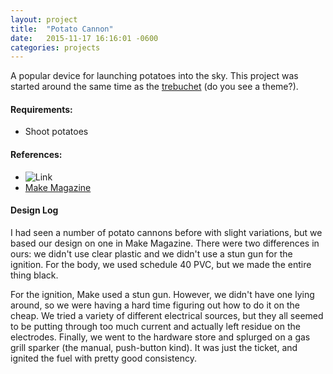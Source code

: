 ```yaml
---
layout: project
title:  "Potato Cannon"
date:   2015-11-17 16:16:01 -0600
categories: projects
---
```


A popular device for launching potatoes into the sky. This project was started around the same time as the <a href="#Treb">trebuchet</a> (do you see a theme?).

#### Requirements:

* Shoot potatoes

#### References:

* ![Link](URL)
* <a href="http://cdn.makezine.com/make/wp_spudgun.pdf">Make Magazine</a>

#### Design Log
I had seen a number of potato cannons before with slight variations, but we based our design on one in Make Magazine. There were two differences in ours: we didn't use clear plastic and we didn't use a stun gun for the ignition. For the body, we used schedule 40 PVC, but we made the entire thing black.

For the ignition, Make used a stun gun. However, we didn't have one lying around, so we were having a hard time figuring out how to do it on the cheap. We tried a variety of different electrical sources, but they all seemed to be putting through too much current and actually left residue on the electrodes. Finally, we went to the hardware store and splurged on a gas grill sparker (the manual, push-button kind). It was just the ticket, and ignited the fuel with pretty good consistency.
